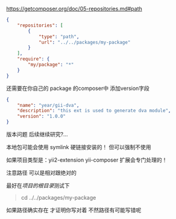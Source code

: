 https://getcomposer.org/doc/05-repositories.md#path

~~~json
{
    "repositories": [
        {
            "type": "path",
            "url": "../../packages/my-package"
        }
    ],
    "require": {
        "my/package": "*"
    }
}
~~~
还需要在你自己的 package 的composer中 添加version字段

```json
{
    "name": "year/gii-dva",
    "description": "this ext is used to generate dva module",
    "version": "1.0.0"
}
```

版本问题 后续继续研究?... 

本地包可能会使用 symlink 硬链接安装的！ 但可以强制不使用

如果项目类型是：yii2-extension
yii-composer 扩展会专门处理的！


注意路径 可以是相对跟绝对的 

最好在*项目的根目录*测试下
> cd ../../packages/my-package

如果路径确实存在 才证明你写对着 不然路径有可能写错呢